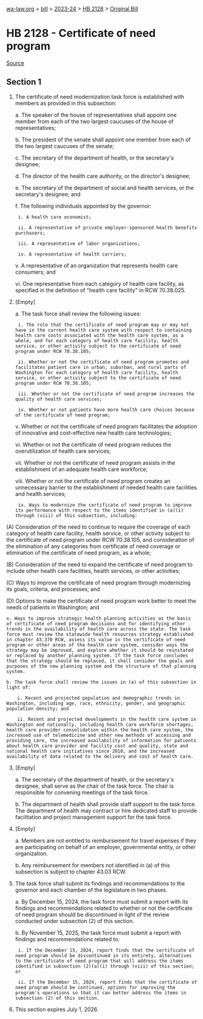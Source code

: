 [wa-law.org](/) > [bill](/bill/) > [2023-24](/bill/2023-24/) > [HB 2128](/bill/2023-24/hb/2128/) > [Original Bill](/bill/2023-24/hb/2128/1/)

# HB 2128 - Certificate of need program

[Source](http://lawfilesext.leg.wa.gov/biennium/2023-24/Pdf/Bills/House%20Bills/2128.pdf)

## Section 1
1. The certificate of need modernization task force is established with members as provided in this subsection:

    a. The speaker of the house of representatives shall appoint one member from each of the two largest caucuses of the house of representatives;

    b. The president of the senate shall appoint one member from each of the two largest caucuses of the senate;

    c. The secretary of the department of health, or the secretary's designee;

    d. The director of the health care authority, or the director's designee;

    e. The secretary of the department of social and health services, or the secretary's designee; and

    f. The following individuals appointed by the governor:

        i. A health care economist;

        ii. A representative of private employer-sponsored health benefits purchasers;

        iii. A representative of labor organizations;

        iv. A representative of health carriers;

    v. A representative of an organization that represents health care consumers; and

    vi. One representative from each category of health care facility, as specified in the definition of "health care facility" in RCW 70.38.025.

2. [Empty]

    a. The task force shall review the following issues:

        i. The role that the certificate of need program may or may not have in the current health care system with respect to containing health care costs associated with the health care system, as a whole, and for each category of health care facility, health service, or other activity subject to the certificate of need program under RCW 70.38.105;

        ii. Whether or not the certificate of need program promotes and facilitates patient care in urban, suburban, and rural parts of Washington for each category of health care facility, health service, or other activity subject to the certificate of need program under RCW 70.38.105;

        iii. Whether or not the certificate of need program increases the quality of health care services;

        iv. Whether or not patients have more health care choices because of the certificate of need program;

    v. Whether or not the certificate of need program facilitates the adoption of innovative and cost-effective new health care technologies;

    vi. Whether or not the certificate of need program reduces the overutilization of health care services;

    vii. Whether or not the certificate of need program assists in the establishment of an adequate health care workforce;

    viii. Whether or not the certificate of need program creates an unnecessary barrier to the establishment of needed health care facilities and health services;

        ix. Ways to modernize the certificate of need program to improve its performance with respect to the items identified in (a)(i) through (viii) of this subsection, including:

(A) Consideration of the need to continue to require the coverage of each category of health care facility, health service, or other activity subject to the certificate of need program under RCW 70.38.105, and consideration of the elimination of any categories from certificate of need coverage or elimination of the certificate of need program, as a whole;

(B) Consideration of the need to expand the certificate of need program to include other health care facilities, health services, or other activities;

(C) Ways to improve the certificate of need program through modernizing its goals, criteria, and processes; and

(D) Options to make the certificate of need program work better to meet the needs of patients in Washington; and

    x. Ways to improve strategic health planning activities as the basis of certificate of need program decisions and for identifying other trends in the availability of health care across the state. The task force must review the statewide health resources strategy established in chapter 43.370 RCW, assess its value in the certificate of need program or other areas of the health care system, consider ways the strategy may be improved, and explore whether it should be reinstated or replaced by another planning system. If the task force concludes that the strategy should be replaced, it shall consider the goals and purposes of the new planning system and the structure of that planning system.

    b. The task force shall review the issues in (a) of this subsection in light of:

        i. Recent and projected population and demographic trends in Washington, including age, race, ethnicity, gender, and geographic population density; and

        ii. Recent and projected developments in the health care system in Washington and nationally, including health care workforce shortages, health care provider consolidation within the health care system, the increased use of telemedicine and other new methods of accessing and providing care, the increased availability of information for patients about health care provider and facility cost and quality, state and national health care initiatives since 2010, and the increased availability of data related to the delivery and cost of health care.

3. [Empty]

    a. The secretary of the department of health, or the secretary's designee, shall serve as the chair of the task force. The chair is responsible for convening meetings of the task force.

    b. The department of health shall provide staff support to the task force. The department of health may contract or hire dedicated staff to provide facilitation and project management support for the task force.

4. [Empty]

    a. Members are not entitled to reimbursement for travel expenses if they are participating on behalf of an employer, governmental entity, or other organization.

    b. Any reimbursement for members not identified in (a) of this subsection is subject to chapter 43.03 RCW.

5. The task force shall submit its findings and recommendations to the governor and each chamber of the legislature in two phases.

    a. By December 15, 2024, the task force must submit a report with its findings and recommendations related to whether or not the certificate of need program should be discontinued in light of the review conducted under subsection (2) of this section.

    b. By November 15, 2025, the task force must submit a report with findings and recommendations related to:

        i. If the December 15, 2024, report finds that the certificate of need program should be discontinued in its entirety, alternatives to the certificate of need program that will address the items identified in subsection (2)(a)(i) through (viii) of this section; or

        ii. If the December 15, 2024, report finds that the certificate of need program should be continued, options for improving the program's operations so that it can better address the items in subsection (2) of this section.

6. This section expires July 1, 2026.
